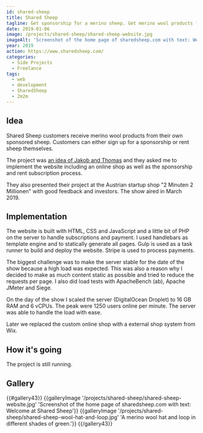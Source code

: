 ```yaml
---
id: shared-sheep
title: Shared Sheep
tagline: Get sponsorship for a merino sheep. Get merino wool products from your sheep.
date: 2019-01-06
image: /projects/shared-sheep/shared-sheep-website.jpg
imageAlt: 'Screenshot of the home page of sharedsheep.com with text: Welcome at Shared Sheep'
year: 2019
action: https://www.sharedsheep.com/
categories:
  - Side Projects
  - Freelance
tags:
  - web
  - development
  - SharedSheep
  - 2m2m
---
```


## Idea

Shared Sheep customers receive merino wool products from their own sponsored sheep. Customers can either sign up for a sponsorship or rent sheep themselves.

The project was [an idea of Jakob and Thomas](https://www.sharedsheep.com/impressum/) and they asked me to implement the website including an online shop as well as the sponsorship and rent subscription process.

They also presented their project at the Austrian startup shop "2 Minuten 2 Millionen" with good feedback and investors. The show aired in March 2019.


## Implementation

The website is built with HTML, CSS and JavaScript and a little bit of PHP on the server to handle subscriptions and payment. I used handlebars as template engine and to statically generate all pages. Gulp is used as a task runner to build and deploy the website. Stripe is used to process payments.

The biggest challenge was to make the server stable for the date of the show because a high load was expected. This was also a reason why I decided to make as much content static as possible and tried to reduce the requests per page.
I also did load tests with ApacheBench (ab), Apache JMeter and Siege.

On the day of the show I scaled the server (DigitalOcean Droplet) to 16 GB RAM and 6 vCPUs. The peak were 1250 users online per minute. The server was able to handle the load with ease.

Later we replaced the custom online shop with a external shop system from Wix.


## How it's going

The project is still running.


## Gallery

{{#gallery43}}
  {{galleryImage '/projects/shared-sheep/shared-sheep-website.jpg' 'Screenshot of the home page of sharedsheep.com with text: Welcome at Shared Sheep'}}
  {{galleryImage '/projects/shared-sheep/shared-sheep-wool-hat-and-loop.jpg' 'A merino wool hat and loop in different shades of green.'}}
{{/gallery43}}
